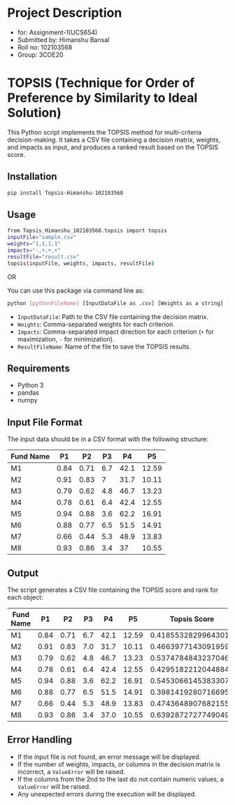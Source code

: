 # Project Description
- for: Assignment-1(UCS654)
- Submitted by: Himanshu Bansal
- Roll no: 102103568
- Group: 3COE20

# TOPSIS (Technique for Order of Preference by Similarity to Ideal Solution)

This Python script implements the TOPSIS method for multi-criteria decision-making. It takes a CSV file containing a decision matrix, weights, and impacts as input, and produces a ranked result based on the TOPSIS score.

## Installation
```bash
pip install Topsis-Himanshu-102103568
```

## Usage

```bash
from Topsis_Himanshu_102103568.topsis import topsis 
inputFile="sample.csv"
weights="1,1,1,1"
impacts="-,+,+,+"
resultFile="result.csv" 
topsis(inputFile, weights, impacts, resultFile)
```

OR 

You can use this package via command line as:
```bash
python [pythonFileName] [InputDataFile as .csv] [Weights as a string] [Impacts as a string] [ResultFileName as .csv]
```

- `InputDataFile`: Path to the CSV file containing the decision matrix.
- `Weights`: Comma-separated weights for each criterion.
- `Impacts`: Comma-separated impact direction for each criterion (`+` for maximization, `-` for minimization).
- `ResultFileName`: Name of the file to save the TOPSIS results.

## Requirements

- Python 3
- pandas
- numpy

## Input File Format
The input data should be in a CSV format with the following structure:

| Fund Name | P1   | P2   | P3   | P4   | P5    |
|-----------|------|------|------|------|-------|
| M1        | 0.84 | 0.71 | 6.7  | 42.1 | 12.59 |
| M2        | 0.91 | 0.83 | 7    | 31.7 | 10.11 |
| M3        | 0.79 | 0.62 | 4.8  | 46.7 | 13.23 |
| M4        | 0.78 | 0.61 | 6.4  | 42.4 | 12.55 |
| M5        | 0.94 | 0.88 | 3.6  | 62.2 | 16.91 |
| M6        | 0.88 | 0.77 | 6.5  | 51.5 | 14.91 |
| M7        | 0.66 | 0.44 | 5.3  | 48.9 | 13.83 |
| M8        | 0.93 | 0.86 | 3.4  | 37   | 10.55 |


## Output

The script generates a CSV file containing the TOPSIS score and rank for each object:

| Fund Name | P1   | P2   | P3   | P4   | P5    | Topsis Score         | Rank |
|-----------|------|------|------|------|-------|----------------------|------|
| M1        | 0.84 | 0.71 | 6.7  | 42.1 | 12.59 | 0.41855328299643013 | 7.0  |
| M2        | 0.91 | 0.83 | 7.0  | 31.7 | 10.11 | 0.4663977143091959  | 5.0  |
| M3        | 0.79 | 0.62 | 4.8  | 46.7 | 13.23 | 0.5374784843237046  | 3.0  |
| M4        | 0.78 | 0.61 | 6.4  | 42.4 | 12.55 | 0.4295182212044884  | 6.0  |
| M5        | 0.94 | 0.88 | 3.6  | 62.2 | 16.91 | 0.5453066145383307  | 2.0  |
| M6        | 0.88 | 0.77 | 6.5  | 51.5 | 14.91 | 0.39814192807166954 | 8.0  |
| M7        | 0.66 | 0.44 | 5.3  | 48.9 | 13.83 | 0.4743648907682155  | 4.0  |
| M8        | 0.93 | 0.86 | 3.4  | 37.0 | 10.55 | 0.6392872727749049  | 1.0  |


## Error Handling

- If the input file is not found, an error message will be displayed.
- If the number of weights, impacts, or columns in the decision matrix is incorrect, a `ValueError` will be raised.
- If the columns from the 2nd to the last do not contain numeric values, a `ValueError` will be raised.
- Any unexpected errors during the execution will be displayed.

